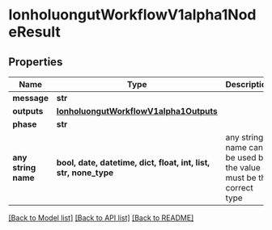 # IonholuongutWorkflowV1alpha1NodeResult


## Properties
Name | Type | Description | Notes
------------ | ------------- | ------------- | -------------
**message** | **str** |  | [optional] 
**outputs** | [**IonholuongutWorkflowV1alpha1Outputs**](IonholuongutWorkflowV1alpha1Outputs.md) |  | [optional] 
**phase** | **str** |  | [optional] 
**any string name** | **bool, date, datetime, dict, float, int, list, str, none_type** | any string name can be used but the value must be the correct type | [optional]

[[Back to Model list]](../README.md#documentation-for-models) [[Back to API list]](../README.md#documentation-for-api-endpoints) [[Back to README]](../README.md)


